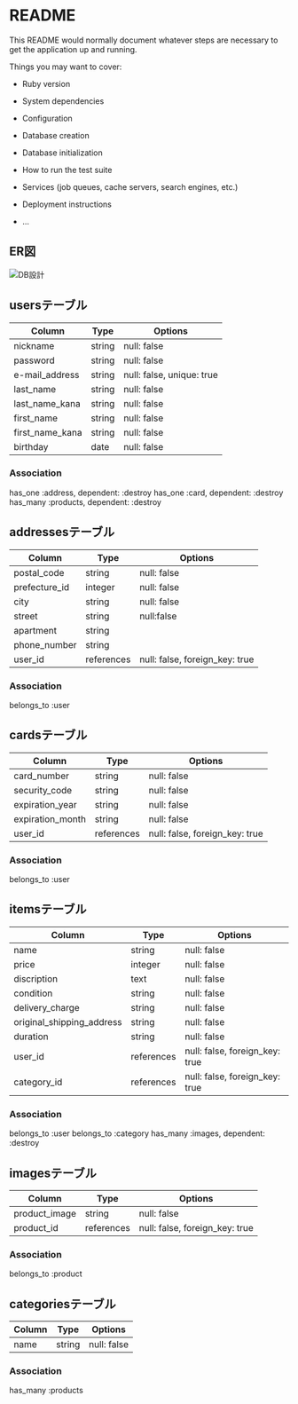 # README

This README would normally document whatever steps are necessary to get the
application up and running.

Things you may want to cover:

* Ruby version

* System dependencies

* Configuration

* Database creation

* Database initialization

* How to run the test suite

* Services (job queues, cache servers, search engines, etc.)

* Deployment instructions

* ...

## ER図
![DB設計](https://user-images.githubusercontent.com/62594253/80082338-32f5ab80-858f-11ea-84fa-d0de45633739.jpeg)

## usersテーブル
|Column|Type|Options|
|------|----|-------|
|nickname|string|null: false|
|password|string|null: false|
|e-mail_address|string|null: false, unique: true|
|last_name|string|null: false|
|last_name_kana|string|null: false|
|first_name|string|null: false|
|first_name_kana|string|null: false|
|birthday|date|null: false|
### Association
has_one :address, dependent: :destroy
has_one :card, dependent: :destroy
has_many :products, dependent: :destroy


## addressesテーブル
|Column|Type|Options|
|------|----|-------|
|postal_code|string|null: false|
|prefecture_id|integer|null: false|
|city|string|null: false|
|street|string|null:false|
|apartment|string||
|phone_number|string||
|user_id|references|null: false, foreign_key: true|
### Association
belongs_to :user

## cardsテーブル
|Column|Type|Options|
|------|----|-------|
|card_number|string|null: false|
|security_code|string|null: false|
|expiration_year|string|null: false|
|expiration_month|string|null: false|
|user_id|references|null: false, foreign_key: true|
### Association
belongs_to :user

## itemsテーブル
|Column|Type|Options|
|------|----|-------|
|name|string|null: false|
|price|integer|null: false|
|discription|text|null: false|
|condition|string|null: false|
|delivery_charge|string|null: false|
|original_shipping_address|string|null: false|
|duration|string|null: false|
|user_id|references|null: false, foreign_key: true|
|category_id|references|null: false, foreign_key: true|
### Association
belongs_to :user
belongs_to :category
has_many :images, dependent: :destroy

## imagesテーブル
|Column|Type|Options|
|------|----|-------|
|product_image|string|null: false|
|product_id|references|null: false, foreign_key: true|
### Association
belongs_to :product

## categoriesテーブル
|Column|Type|Options|
|------|----|-------|
|name|string|null: false|
### Association
has_many :products
